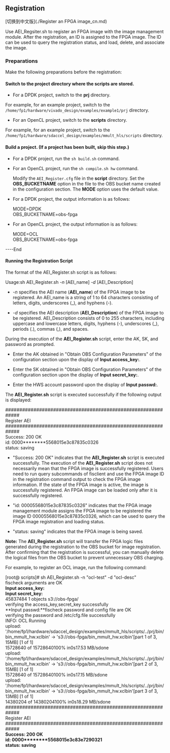 Registration
----
[切换到中文版](./Register an FPGA image_cn.md)

Use AEI_Regsiter.sh to register an FPGA image with the image management module. After the registration, an ID is assigned to the FPGA image. The ID can be used to query the registration status, and load, delete, and associate the image.

### Preparations

Make the following preparations before the registration:

#### Switch to the project directory where the scripts are stored.

-   For a DPDK project, switch to the **prj** directory.

For example, for an example project, switch to the `/home/fp1/hardware/vivado_design/examples/example1/prj` directory.

-   For an OpenCL project, switch to the **scripts** directory.

For example, for an example project, switch to the `/home/fp1/hardware/sdaccel_design/examples/mmult_hls/scripts` directory.

#### Build a project. (If a project has been built, skip this step.)

-   For a DPDK project, run the `sh build.sh` command.

-   For an OpenCL project, run the `sh compile.sh hw` command.

     Modify the `AEI_Register.cfg` file in the **script** directory. Set the **OBS_BUCKETNAME** option in the file to the OBS bucket name created in the configuration section. The **MODE** option uses the default value.

-   For a DPDK project, the output information is as follows:

    MODE=DPDK  
    OBS_BUCKETNAME=obs-fpga

-   For an OpenCL project, the output information is as follows:

    MODE=OCL  
    OBS_BUCKETNAME=obs-fpga

\----End

#### Running the Registration Script

The format of the AEI_Register.sh script is as follows:

Usage:sh AEI_Register.sh *-n* [AEI_name] *-d* [AEI_Description]

-   *-n* specifies the AEI name (**AEI_name**) of the FPGA image to be registered. An AEI_name is a string of 1 to 64 characters consisting of letters, digits, underscores (_), and hyphens (-).

-   *-d* specifies the AEI description (**AEI_Description**) of the FPGA image to be registered.  AEI_Description consists of 0 to 255 characters, including uppercase and lowercase letters, digits, hyphens (-), underscores (_), periods (.), commas (,), and spaces.

During the execution of the **AEI_Register.sh** script, enter the AK, SK, and password as prompted.

-  Enter the AK obtained in "Obtain OBS Configuration Parameters" of the configuration section upon the display of **Input access_key:**.

-  Enter the SK obtained in "Obtain OBS Configuration Parameters" of the configuration section upon the display of **Input secret_key:**.

-  Enter the HWS account password upon the display of **Input passwd:**.

The **AEI_Register.sh** script is executed successfully if the following output is displayed:

\#\#\#\#\#\#\#\#\#\#\#\#\#\#\#\#\#\#\#\#\#\#\#\#\#\#\#\#\#\#\#\#\#\#\#\#\#\#\#\#\#\#\#\#\#\#\#\#\#\#\#\#\#\#\#\#\#\#\#\#\#  
Register AEI  
\#\#\#\#\#\#\#\#\#\#\#\#\#\#\#\#\#\#\#\#\#\#\#\#\#\#\#\#\#\#\#\#\#\#\#\#\#\#\#\#\#\#\#\#\#\#\#\#\#\#\#\#\#\#\#\#\#\#\#\#\#  
Success: 200 OK  
id: 0000\*\*\*\*\*\*\*\*5568015e3c87835c0326  
status: saving

-   "Success: 200 OK" indicates that the **AEI_Register.sh** script is executed successfully. The execution of the **AEI_Register.sh** script does not necessarily mean that the FPGA image is successfully registered. Users need to run query subcommands of fisclient and use the FPGA image ID in the registration command output to check the FPGA image information. If the state of the FPGA image is active, the image is successfully registered. An FPGA image can be loaded only after it is successfully registered.

-   "id: 00005568015e3c87835c0326" indicates that the FPGA image management module assigns the FPGA image to be registered the image ID 00005568015e3c87835c0326, which can be used to query the FPGA image registration and loading status.

-   "status: saving" indicates that the FPGA image is being saved.


**Note:** The **AEI_Register.sh** script will transfer the FPGA logic files generated during the registration to the OBS bucket for image registration. After confirming that the registration is successful, you can manually delete the logical files from the OBS bucket to prevent unnecessary OBS charging.

For example, to register an OCL image, run the following command:

[root\@ scripts]\# sh AEI_Register.sh -n "ocl-test" -d "ocl-desc"  
fischeck arguments are OK  
**Input access_key:**  
**Input secret_key:**  
45837484 1 objects s3://obs-fpga/  
verifying the access_key,secret_key successfully  
**Input passwd:**fischeck password and config file are OK  
verifying the password and /etc/cfg.file successfully  
INFO: OCL Running  
upload:
'/home/fp1/hardware/sdaccel_design/examples/mmult_hls/scripts/../prj/bin/bin_mmult_hw.xclbin'
-\> 's3://obs-fpga/bin_mmult_hw.xclbin'[part 1 of 3, 15MB] [1 of 1]  
15728640 of 15728640100% in0s17.53 MB/sdone  
upload:
'/home/fp1/hardware/sdaccel_design/examples/mmult_hls/scripts/../prj/bin/bin_mmult_hw.xclbin'
-\> 's3://obs-fpga/bin_mmult_hw.xclbin'[part 2 of 3, 15MB] [1 of 1]  
15728640 of 15728640100% in0s17.15 MB/sdone  
upload:
'/home/fp1/hardware/sdaccel_design/examples/mmult_hls/scripts/../prj/bin/bin_mmult_hw.xclbin'
-\> 's3://obs-fpga/bin_mmult_hw.xclbin'[part 3 of 3, 13MB] [1 of 1]  
14380204 of 14380204100% in0s18.29 MB/sdone  
\#\#\#\#\#\#\#\#\#\#\#\#\#\#\#\#\#\#\#\#\#\#\#\#\#\#\#\#\#\#\#\#\#\#\#\#\#\#\#\#\#\#\#\#\#\#\#\#\#\#\#\#\#\#\#\#\#\#\#\#\#  
Register AEI  
\#\#\#\#\#\#\#\#\#\#\#\#\#\#\#\#\#\#\#\#\#\#\#\#\#\#\#\#\#\#\#\#\#\#\#\#\#\#\#\#\#\#\#\#\#\#\#\#\#\#\#\#\#\#\#\#\#\#\#\#\#  
**Success: 200 OK**  
**id: 0000\*\*\*\*\*\*\*\*5568015e3c83e7290321**  
**status: saving**

